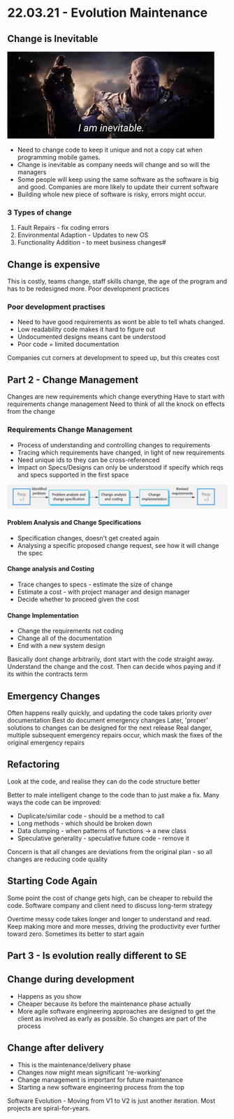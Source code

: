 # 22.03.21 - Evolution Maintenance
## Change is Inevitable
![1bf208161bd178de59ddd569d91b8d8e.png](../_resources/1bf208161bd178de59ddd569d91b8d8e.png)

- Need to change code to keep it unique and not a copy cat when programming mobile games. 
- Change is inevitable as company needs will change and so will the managers
- Some people will keep using the same software as the software is big and good. Companies are more likely to update their current software 
- Building whole new piece of software is risky, errors might occur. 

### 3 Types of change
1. Fault Repairs - fix coding errors
2. Environmental Adaption - Updates to new OS
3. Functionality Addition - to meet business changes#

## Change is expensive
This is costly, teams change, staff skills change, the age of the program and has to be redesigned more. Poor development practices

### Poor development practises
- Need to have good requirements as wont be able to tell whats changed. 
- Low readability code makes it hard to figure out
- Undocumented designs means cant be understood
- Poor code = limited documentation

Companies cut corners at development to speed up, but this creates cost

## Part 2 - Change Management
Changes are new requirements which change everything
Have to start with requirements change management
Need to think of all the knock on effects from the change

### Requirements Change Management
- Process of understanding and controlling changes to requirements
- Tracing which requirements have changed, in light of new requirements
- Need unique ids to they can be cross-referenced 
- Impact on Specs/Designs can only be understood if specify which reqs and specs supported in the first space

![31f783bb0b1be988dec6afc127e43303.png](../_resources/31f783bb0b1be988dec6afc127e43303.png)

#### Problem Analysis and Change Specifications
- Specification changes, doesn't get created again
- Analysing a specific proposed change request, see how it will change the spec

#### Change analysis and Costing
- Trace changes to specs - estimate the size of change
- Estimate a cost - with project manager and design manager
- Decide whether to proceed given the cost

#### Change Implementation
- Change the requirements not coding
- Change all of the documentation
- End with a new system design

Basically dont change arbitrarily, dont start with the code straight away. 
Understand the change and the cost. Then can decide whos paying and if its within the contracts term

## Emergency Changes
Often happens really quickly, and updating the code takes priority over documentation
Best do document emergency changes
Later, 'proper' solutions to changes can be designed for the next release
Real danger, multiple subsequent emergency repairs occur, which mask the fixes of the original emergency repairs

## Refactoring
Look at the code, and realise they can do the code structure better

Better to male intelligent change to the code than to just make a fix.
Many ways the code can be improved:
- Duplicate/similar code - should be a method to call
- Long methods - which should be broken down
- Data clumping - when patterns of functions -> a new class
- Speculative generality - speculative future code - remove it

Concern is that all changes are deviations from the original plan - so all changes are reducing code quality
## Starting Code Again
Some point the cost of change gets high, can be cheaper to rebuild the code. Software company and client need to discuss long-term strategy

Overtime messy code takes longer and longer to understand and read. Keep making more and more messes, driving the productivity ever further toward zero.
Sometimes its better to start again

## Part 3 - Is evolution really different to SE
## Change during development
- Happens as you show 
- Cheaper because its before the maintenance phase actually
- More agile software engineering approaches are designed to get the client as involved as early as possible. So changes are part of the process
## Change after delivery 
- This is the maintenance/delivery phase
- Changes now might mean significant 're-working'
- Change management is important for future maintenance
- Starting a new software engineering process from the top

Software Evolution - Moving from V1 to V2 is just another iteration. Most projects are spiral-for-years.